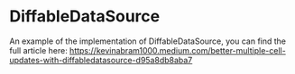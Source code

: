 # DiffableDataSource

An example of the implementation of DiffableDataSource, you can find the full article here: https://kevinabram1000.medium.com/better-multiple-cell-updates-with-diffabledatasource-d95a8db8aba7

